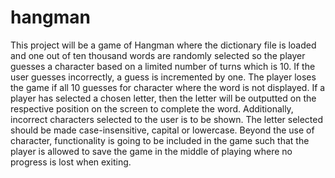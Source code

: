 # hangman

This project will be a game of Hangman where the dictionary file is loaded and one out of 
ten thousand words are randomly selected so the player guesses a character based on a limited
number of turns which is 10. If the user guesses incorrectly, a guess is incremented by one. The 
player loses the game if all 10 guesses for character where the word is not displayed. If a player
has selected a chosen letter, then the letter will be outputted on the respective position on the screen to complete the word.
Additionally, incorrect characters selected to the user is to be shown. The letter selected should be made case-insensitive, capital
or lowercase. Beyond the use of character, functionality is going to be included in the game such that the player is allowed to save the game
in the middle of playing where no progress is lost when exiting.
